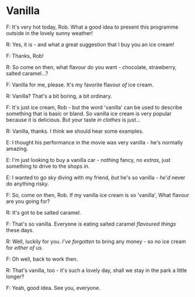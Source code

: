 # Vanilla

F: It's very hot today, Rob. What a good idea to present this programme outside in the lovely sunny weather!

R: Yes, it is - and what a great suggestion that I buy you an ice cream!

F: Thanks, Rob!

R: So come on then, what flavour do you want - chocolate, strawberry, salted caramel...?

F: Vanilla for me, please. It's my favorite flavour _of_ ice cream.

R: Vanilla? That's a bit boring, a bit ordinary.

F: It's just ice cream, Rob - but the word 'vanilla' can be used to describe something that is basic or bland. So vanilla ice cream is very popular because it is delicious. But your taste _in clothes_ is just...

R: Vanilla, thanks. I think we should hear some examples.

E: I thought his performance in the movie was very vanilla - he's normally amazing.

E: I'm just looking to buy a vanilla car - nothing fancy, no _extras_, just something to drive to the shops _in_.

E: I wanted to go sky diving with my friend, _but_ he's so vanilla - _he'd_ never do anything risky.

F: So, come on then, Rob. If my vanilla ice cream is so 'vanilla', What flavour are you going for?

R: It's got to be salted caramel.

F: That's so vanilla. Everyone is eating salted caramel _flavoured things_ these days.

R: Well, luckily for you. _I've forgotten_ to bring any money - so no ice cream for _either of us_.

F: Oh well, back to work then.

R: That's vanilla, too - it's such a lovely day, shall we stay in the park a little longer?

F: Yeah, good idea. See you, everyone.
